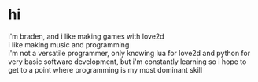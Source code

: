# hi
<p>i'm braden, and i like making games with love2d<br>i like making music and programming<br>i'm not a versatile programmer, only knowing lua for love2d and python for very basic software development, but i'm constantly learning so i hope to get to a point where programming is my most dominant skill</p>
